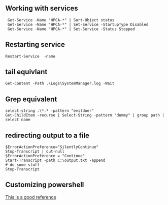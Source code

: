 ## Working with services

```
 Get-Service -Name "HPCA-*" | Sort-Object status
 Get-Service -Name "HPCA-*" | Set-Service -StartupType Disabled
 Get-Service -Name "HPCA-*" | Set-Service -Status Stopped
 ```

## Restarting service
```
Restart-Service  -name
```

## tail equivlant 
```
Get-Content -Path .\Logs\SystemManager.log -Wait
```

## Grep equivalent
```
select-string .\*.* -pattern "evildoer"
Get-ChildItem -recurse | Select-String -pattern "dummy" | group path | select name
```

## redirecting output to a file
```
$ErrorActionPreference="SilentlyContinue"
Stop-Transcript | out-null
$ErrorActionPreference = "Continue"
Start-Transcript -path C:\output.txt -append
# do some stuff
Stop-Transcript
```

## Customizing powershell 

[This is a good reference](https://git-scm.com/book/uz/v2/Git-in-Other-Environments-Git-in-Powershell)
